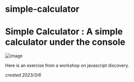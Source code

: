 # simple-calculator
<h1>Simple Calculator : A simple calculator under the console</h1>

![image](https://user-images.githubusercontent.com/120447954/223433405-bbfbed51-21c8-4d28-ac4f-a882aad89760.png)



<p> Here is an exercise from a workshop on javascript discovery. </p>
<em> created 2023/3/6 </em>
